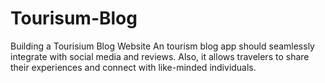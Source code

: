 # Tourisum-Blog
Building a Tourisium Blog Website
An tourism blog app should seamlessly integrate with social media and reviews. Also, it allows travelers to share their experiences and connect with like-minded individuals.
